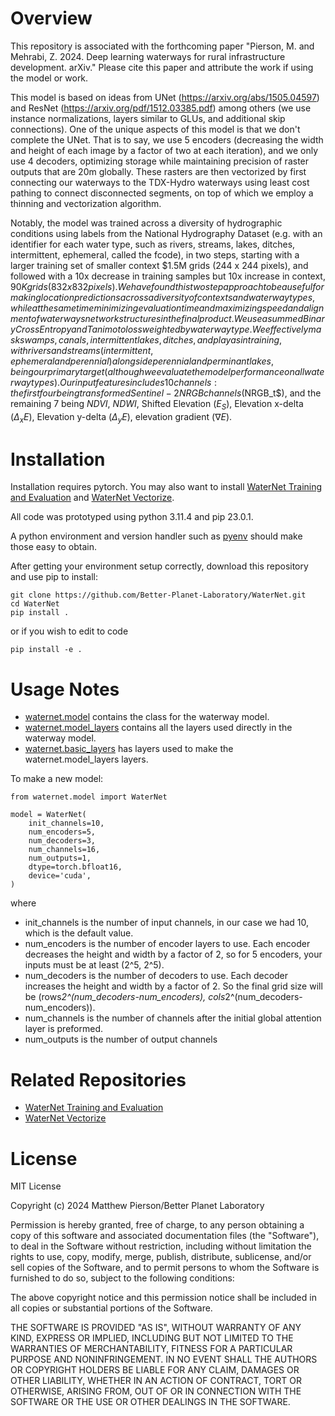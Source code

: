 # Overview

This repository is associated with the forthcoming paper "Pierson, M. and Mehrabi, Z. 2024. Deep learning waterways for rural infrastructure development. arXiv." Please cite this paper and attribute the work if using the model or work.

This model is based on ideas from UNet (https://arxiv.org/abs/1505.04597) and ResNet (https://arxiv.org/pdf/1512.03385.pdf)
among others (we use instance normalizations, layers similar to GLUs, and additional skip connections). One of the unique aspects of this model is that we don't complete the UNet. That is to say, we use 5 encoders (decreasing the width and height of each image by a factor of two at each iteration), and we only use  4 decoders, optimizing storage while maintaining precision of raster outputs that are 20m globally.  These rasters are then vectorized by first connecting our waterways to the TDX-Hydro waterways using least cost pathing to connect disconnected segments, on top of which we employ a thinning and vectorization algorithm.

Notably, the model was trained across a diversity of hydrographic conditions using labels from the National Hydrography Dataset  (e.g. with an identifier for each water type, such as rivers, streams, lakes, ditches, intermittent, ephemeral, called the fcode),  in two steps, starting  with a larger training set of smaller context $1.5M grids (244 x 244 pixels),  and followed with a 10x decrease in training samples but  10x increase in context, $90K grids (832 x 832 pixels). We have found this two step approach to be a useful for making location predictions across a diversity of contexts and water way types, while at the same time minimizing evaluation time and maximizing speed and alignment of waterways network structures in the final product. We use a summed Binary Cross Entropy and Tanimoto loss weighted by waterway type. We effectively mask swamps, canals, intermittent lakes, ditches, and playas in training, with rivers and streams (intermittent, ephemeral and perennial) alongside perennial and perminant lakes, being our primary target (although we evaluate the model performance on all waterway types). Our input features includes 10 channels: the first four being transformed Sentinel-2 NRGB channels ($NRGB_t$), and the remaining 7 being $NDVI$, $NDWI$, Shifted Elevation ($E_S$), Elevation x-delta ($\Delta_x E$), Elevation y-delta ($\Delta_y E$), elevation gradient ($\nabla E$).


# Installation
Installation requires pytorch.
You may also want to install [WaterNet Training and Evaluation](https://github.com/Better-Planet-Laboratory/WaterNet_training_and_evaluation) and
[WaterNet Vectorize](https://github.com/Better-Planet-Laboratory/WaterNet_vectorize).

All code was prototyped using python 3.11.4 and pip 23.0.1.

A python environment and version handler such as [pyenv](https://github.com/pyenv/pyenv) should make those easy to obtain.

After getting your environment setup correctly, download this repository and use pip to install:

```
git clone https://github.com/Better-Planet-Laboratory/WaterNet.git
cd WaterNet
pip install .
```

or if you wish to edit to code

``pip install -e .``


# Usage Notes


* [waternet.model](src/waternet/model.py) contains the class for the waterway model.
* [waternet.model_layers](src/waternet/model_layers) contains all the layers used directly in
the waterway model.
* [waternet.basic_layers](src/waternet/basic_layers) has layers used to make the waternet.model_layers layers.

To make a new model:
```
from waternet.model import WaterNet

model = WaterNet(
    init_channels=10,
    num_encoders=5,
    num_decoders=3,
    num_channels=16,
    num_outputs=1,
    dtype=torch.bfloat16,
    device='cuda',
)
```
where
* init_channels is the number of input channels, in our case we had 10, which is the default value.
* num_encoders is the number of encoder layers to use. Each encoder decreases the height and width by a factor of 2, so for 5 encoders, your inputs must be at least (2^5, 2^5).
* num_decoders is the number of decoders to use. Each decoder increases the height and width by a factor of 2. So the final grid size will be (rows*2^(num_decoders-num_encoders), cols*2^(num_decoders-num_encoders)).
* num_channels is the number of channels after the initial global attention layer is preformed.
* num_outputs is the number of output channels


# Related Repositories

 * [WaterNet Training and Evaluation](https://github.com/Better-Planet-Laboratory/WaterNet_training_and_evaluation)
 * [WaterNet Vectorize](https://github.com/Better-Planet-Laboratory/WaterNet_vectorize)

# License

MIT License

Copyright (c) 2024 Matthew Pierson/Better Planet Laboratory

Permission is hereby granted, free of charge, to any person obtaining a copy
of this software and associated documentation files (the "Software"), to deal
in the Software without restriction, including without limitation the rights
to use, copy, modify, merge, publish, distribute, sublicense, and/or sell
copies of the Software, and to permit persons to whom the Software is
furnished to do so, subject to the following conditions:

The above copyright notice and this permission notice shall be included in all
copies or substantial portions of the Software.

THE SOFTWARE IS PROVIDED "AS IS", WITHOUT WARRANTY OF ANY KIND, EXPRESS OR
IMPLIED, INCLUDING BUT NOT LIMITED TO THE WARRANTIES OF MERCHANTABILITY,
FITNESS FOR A PARTICULAR PURPOSE AND NONINFRINGEMENT. IN NO EVENT SHALL THE
AUTHORS OR COPYRIGHT HOLDERS BE LIABLE FOR ANY CLAIM, DAMAGES OR OTHER
LIABILITY, WHETHER IN AN ACTION OF CONTRACT, TORT OR OTHERWISE, ARISING FROM,
OUT OF OR IN CONNECTION WITH THE SOFTWARE OR THE USE OR OTHER DEALINGS IN THE
SOFTWARE.
